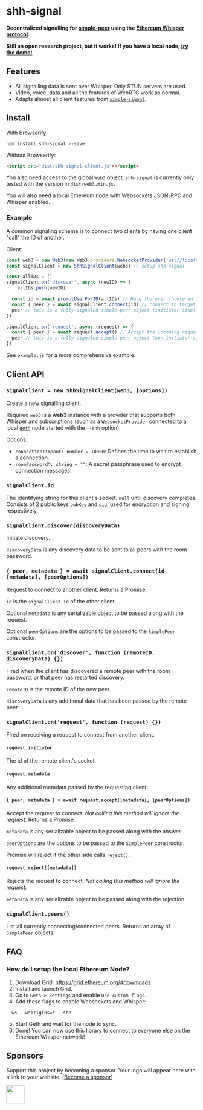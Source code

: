 # shh-signal

**Decentralized signalling for [simple-peer](https://github.com/feross/simple-peer) using the [Ethereum Whisper protocol](https://github.com/ethereum/wiki/wiki/Whisper-Overview).**

**Still an open research project, but it works! If you have a local node, [try the demo!](https://t-mullen.github.io/shh-signal)**

## Features
- All signalling data is sent over Whisper. Only STUN servers are used.
- Video, voice, data and all the features of WebRTC work as normal.
- Adapts almost all client features from [`simple-signal`](https://github.com/t-mullen/simple-signal).

## Install
With Browserify:
```
npm install shh-signal --save
```

Without Browserify:
```html
<script src="dist/shh-signal-client.js"></script>
```

You also need access to the global `Web3` object. `shh-signal` is currently only tested with the version in `dist/web3.min.js`.

You will also need a local Ethereum node with Websockets JSON-RPC and Whisper enabled.

### Example
A common signaling scheme is to connect two clients by having one client "call" the ID of another.

Client:
```javascript
const web3 = new Web3(new Web3.providers.WebsocketProvider('ws://localhost:8546')) // setup web3
const signalClient = new ShhSignalClient(web3) // setup shh-signal

const allIDs = []
signalClient.on('discover', async (newID) => {
	allIDs.push(newID)

  const id = await promptUserForID(allIDs) // Have the user choose an ID to connect to (you define this)
  const { peer } = await signalClient.connect(id) // connect to target client
  peer // this is a fully-signaled simple-peer object (initiator side)
})

signalClient.on('request', async (request) => {
  const { peer } = await request.accept() // Accept the incoming request
  peer // this is a fully-signaled simple-peer object (non-initiator side)
})
```

See `example.js` for a more comprehensive example.

## Client API

### `signalClient = new ShhSignalClient(web3, [options])`
Create a new signalling client.

Required `web3` is a **web3** instance with a provider that supports both Whisper and subscriptions (such as a `WebsocketProvider` connected to a local [`geth`](https://geth.ethereum.org/downloads/) node started with the `--shh` option).

Options:

- `connectionTimeout: number = 10000`: Defines the time to wait to establish a connection.
- `roomPassword": string = ""`: A secret passphrase used to encrypt connection messages.

### `signalClient.id`
The identifying string for this client's socket. `null` until discovery completes. Consists of 2 public keys `pubKey` and `sig`, used for encryption and signing respectively.

### `signalClient.discover(discoveryData)`
Initiate discovery.

`discoveryData` is any discovery data to be sent to all peers with the room password.

### `{ peer, metadata } = await signalClient.connect(id, [metadata], [peerOptions])`
Request to connect to another client. Returns a Promise.

`id` is the `signalClient.id` of the other client.

Optional `metadata` is any serializable object to be passed along with the request.

Optional `peerOptions` are the options to be passed to the `SimplePeer` constructor.

### `signalClient.on('discover', function (remoteID, discoveryData) {})`
Fired when the client has discovered a remote peer with the room password, or that peer has restarted discovery.

`remoteID` is the remote ID of the new peer.

`discoveryData` is any additional data that has been passed by the remote peer.

### `signalClient.on('request', function (request) {})`
Fired on receiving a request to connect from another client.

#### `request.initiator`
The id of the remote client's socket.

#### `request.metadata`
Any additional metadata passed by the requesting client.

#### `{ peer, metadata } = await request.accept([metadata], [peerOptions])`
Accept the request to connect. *Not calling this method will ignore the request.*  Returns a Promise.

`metadata` is any serializable object to be passed along with the answer.

`peerOptions` are the options to be passed to the `SimplePeer` constructor.

Promise will reject if the other side calls `reject()`.

#### `request.reject([metadata])`
Rejects the request to connect. *Not calling this method will ignore the request.*

`metadata` is any serializable object to be passed along with the rejection.

### `signalClient.peers()`
List all currently connecting/connected peers. Returns an array of `SimplePeer` objects.

## FAQ
### How do I setup the local Ethereum Node?
1. Download Grid: https://grid.ethereum.org/#downloads
2. Install and launch Grid.
3. Go to `Geth > Settings` and enable `Use custom flags`.
4. Add these flags to enable Websockets and Whisper:
```
--ws --wsorigins=* --shh
```
5. Start Geth and wait for the node to sync.
6. Done! You can now use this library to connect to everyone else on the Ethereum Whisper network!


## Sponsors
Support this project by becoming a sponsor. Your logo will appear here with a link to your website. [[Become a sponsor](https://github.com/sponsors/t-mullen)]

<a href="https://filefire.ca"><img src="https://user-images.githubusercontent.com/14932492/84754967-15413300-af8f-11ea-80b8-3d04cccc2671.png" align="left" height="48" ></a>


